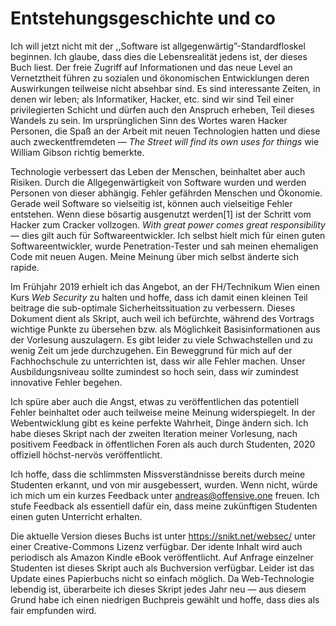 # Entstehungsgeschichte und co

Ich will jetzt nicht mit der ,,Software ist
allgegenwärtig”-Standardfloskel beginnen. Ich glaube, dass dies die
Lebensrealität jedens ist, der dieses Buch liest. Der freie Zugriff auf
Informationen und das neue Level an Vernetztheit führen zu sozialen und
ökonomischen Entwicklungen deren Auswirkungen teilweise nicht absehbar
sind. Es sind interessante Zeiten, in denen wir leben; als Informatiker,
Hacker, etc. sind wir sind Teil einer privilegierten Schicht und dürfen
auch den Anspruch erheben, Teil dieses Wandels zu sein. Im
ursprünglichen Sinn des Wortes waren Hacker Personen, die Spaß an der
Arbeit mit neuen Technologien hatten und diese auch zweckentfremdeten —
*The Street will find its own uses for things* wie William Gibson
richtig bemerkte.

Technologie verbessert das Leben der Menschen, beinhaltet aber auch
Risiken. Durch die Allgegenwärtigkeit von Software wurden und werden
Personen von dieser abhängig. Fehler gefährden Menschen und Ökonomie.
Gerade weil Software so vielseitig ist, können auch vielseitige Fehler
entstehen. Wenn diese bösartig ausgenutzt werden[1] ist der Schritt vom
Hacker zum Cracker vollzogen. *With great power comes great
responsibility* — dies gilt auch für Softwareentwickler. Ich selbst
hielt mich für einen guten Softwareentwickler, wurde Penetration-Tester
und sah meinen ehemaligen Code mit neuen Augen. Meine Meinung über mich
selbst änderte sich rapide.

Im Frühjahr 2019 erhielt ich das Angebot, an der FH/Technikum Wien einen
Kurs *Web Security* zu halten und hoffe, dass ich damit einen kleinen
Teil beitrage die sub-optimale Sicherheitssituation zu verbessern.
Dieses Dokument dient als Skript, auch weil ich befürchte, während des
Vortrags wichtige Punkte zu übersehen bzw. als Möglichkeit
Basisinformationen aus der Vorlesung auszulagern. Es gibt leider zu
viele Schwachstellen und zu wenig Zeit um jede durchzugehen. Ein
Beweggrund für mich auf der Fachhochschule zu unterrichten ist, dass wir
alle Fehler machen. Unser Ausbildungsniveau sollte zumindest so hoch
sein, dass wir zumindest innovative Fehler begehen.

Ich spüre aber auch die Angst, etwas zu veröffentlichen das potentiell
Fehler beinhaltet oder auch teilweise meine Meinung widerspiegelt. In
der Webentwicklung gibt es keine perfekte Wahrheit, Dinge ändern sich.
Ich habe dieses Skript nach der zweiten Iteration meiner Vorlesung, nach
positivem Feedback in öffentlichen Foren als auch durch Studenten, 2020
offiziell höchst-nervös veröffentlicht.

Ich hoffe, dass die schlimmsten Missverständnisse bereits durch meine
Studenten erkannt, und von mir ausgebessert, wurden. Wenn nicht, würde
ich mich um ein kurzes Feedback unter [andreas@offensive.one](mailto:andreas@offensive.one)
freuen. Ich stufe Feedback als essentiell dafür ein, dass meine zukünftigen Studenten einen guten
Unterricht erhalten.

Die aktuelle Version dieses Buchs ist unter <https://snikt.net/websec/>
unter einer Creative-Commons Lizenz verfügbar. Der idente Inhalt wird
auch periodisch als Amazon Kindle eBook veröffentlicht. Auf Anfrage
einzelner Studenten ist dieses Skript auch als Buchversion verfügbar.
Leider ist das Update eines Papierbuchs nicht so einfach möglich. Da
Web-Technologie lebendig ist, überarbeite ich dieses Skript jedes Jahr
neu — aus diesem Grund habe ich einen niedrigen Buchpreis gewählt und
hoffe, dass dies als fair empfunden wird.
